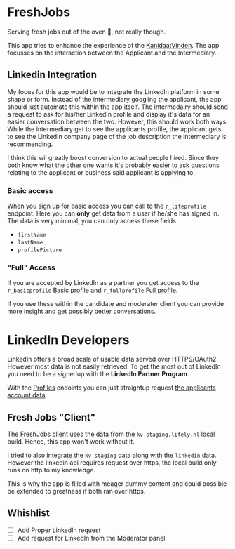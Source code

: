 # FreshJobs

Serving fresh jobs out of the oven 🥖, not really though.

This app tries to enhance the experience of the [KanidaatVinden](https://kv-staging.lifely.nl).
The app focusses on the interaction between the Applicant and the Intermediary.

## Linkedin Integration
My focus for this app would be to integrate the LinkedIn platform in some shape or form.
Instead of the intermediary googling the applicant, the app should just automate this within the app itself.
The intermedairy should send a request to ask for his/her LinkedIn profile and display it's data for an easier conversation between the two.
However, this should work both ways.
While the intermediary get to see the applicants profile, the applicant gets to see the LinkedIn company page of the job description the intermediary is recommending.

I think this wil greatly boost conversion to actual people hired.
Since they both know what the other one wants it's probably easier to ask questions relating to the applicant or business said applicant is applying to.

### Basic access

When you sign up for basic access you can call to the `r_liteprofile` endpoint.
Here you can **only** get data from a user if he/she has signed in.
The data is very minimal, you can only access these fields

- `firstName`
- `lastName`
- `profilePicture`

### "Full" Access

If you are accepted by LinkedIn as a partner you get access to the `r_basicprofile` [Basic profile](https://docs.microsoft.com/en-us/linkedin/shared/references/v2/profile/basic-profile?context=linkedin/consumer/context) and `r_fullprofile` [Full profile](https://docs.microsoft.com/en-us/linkedin/shared/references/v2/profile/full-profile?context=linkedin/consumer/context).

If you use these within the candidate and moderater client you can provide more insight and get possibly better conversations.

# LinkedIn Developers

LinkedIn offers a broad scala of usable data served over HTTPS/OAuth2. However most data is not easily retrieved.
To get the most out of LinkedIn you need to be a signedup with the **LinkedIn Partner Program**.

With the [Profiles](https://docs.microsoft.com/en-us/linkedin/shared/references/v2/profile) endoints you can just straightup request [the applicants account data](https://docs.microsoft.com/en-us/linkedin/shared/integrations/people/profile-api?context=linkedin/consumer/context#retrieve-other-members-profile).

## Fresh Jobs "Client"

The FreshJobs client uses the data from the `kv-staging.lifely.nl` local build.
Hence, this app won't work without it.

I tried to also integrate the `kv-staging` data along with the `linkedin` data. However the linkedin api requires request over https, the local build only runs on http to my knowledge.

This is why the app is filled with meager dummy content and could possible be extended to greatness if both ran over https.

## Whishlist

- [ ] Add Proper LinkedIn request
- [ ] Add request for LinkedIn from the Moderator panel 